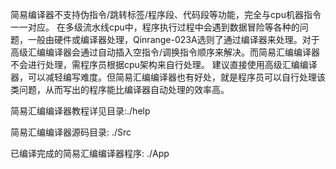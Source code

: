 简易编译器不支持伪指令/跳转标签/程序段、代码段等功能，完全与cpu机器指令一一对应。
在多级流水线cpu中，程序执行过程中会遇到数据冒险等各种的问题，一般由硬件或编译器处理，Qinrange-023A选则了通过编译器来处理。对于高级汇编编译器会通过自动插入空指令/调换指令顺序来解决。而简易汇编编译器不会进行处理，需程序员根据cpu架构来自行处理。
建议直接使用高级汇编编译器，可以减轻编写难度。但简易汇编编译器也有好处，就是程序员可以自行处理该类问题，从而写出的程序能比编译器自动处理的效率高。

简易汇编编译器教程详见目录:./help

简易汇编编译器源码目录: ./Src

已编译完成的简易汇编编译器程序: ./App
